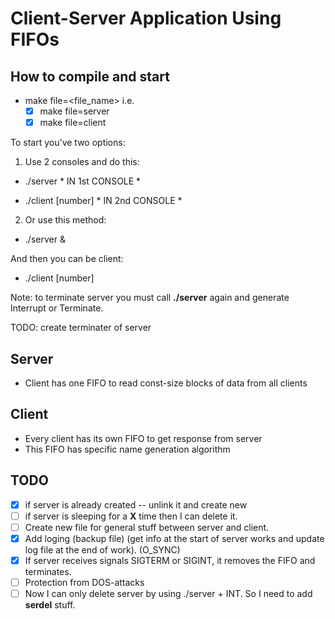#  Client-Server Application Using FIFOs

## How to compile and start

* make file=<file_name>
i.e.
    - [X] make file=server
    - [X] make file=client

To start you've two options:

1) Use 2 consoles and do this:

* ./server * IN 1st CONSOLE *

* ./client [number] * IN 2nd CONSOLE *

2) Or use this method:

* ./server &

And then you can be client:

* ./client [number]

Note: to terminate server you must call __./server__ again and generate Interrupt or Terminate.

TODO: create terminater of server
## Server

* Client has one FIFO to read const-size blocks of data from all clients


## Client
* Every client has its own FIFO to get response from server
* This FIFO has specific name generation algorithm

## TODO

- [X] if server is already created -- unlink it and create new
- [ ] if server is sleeping for a __X__ time then I can delete it.
- [ ] Create new file for general stuff between server and client.
- [X] Add loging (backup file) (get info at the start of server works and update log file at the end of work). (O_SYNC)
- [X] If server receives signals SIGTERM or SIGINT, it removes the FIFO and  terminates.
- [ ] Protection from DOS-attacks
- [ ] Now I can only delete server by using ./server + INT. So I need to add __serdel__ stuff.
